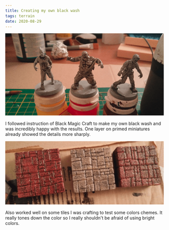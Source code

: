 ```yaml
---
title: Creating my own black wash
tags: terrain
date: 2020-08-29
---
```


![image-20200829220549682](image-20200829220549682.png)

I followed instruction of Black Magic Craft to make my own black wash and was incredibly happy with the results. One layer on primed miniatures already showed the details more sharply.

![image-20200829220636124](image-20200829220636124.png)

Also worked well on some tiles I was crafting to test some colors chemes. It really tones down the color so I really shouldn't be afraid of using bright colors.